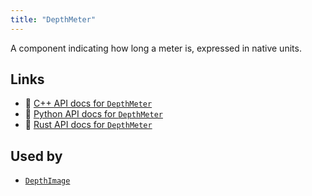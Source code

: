```yaml
---
title: "DepthMeter"
---
```


A component indicating how long a meter is, expressed in native units.


## Links
 * 🌊 [C++ API docs for `DepthMeter`](https://ref.rerun.io/docs/cpp/stable/structrerun_1_1components_1_1DepthMeter.html?speculative-link)
 * 🐍 [Python API docs for `DepthMeter`](https://ref.rerun.io/docs/python/stable/common/components#rerun.components.DepthMeter)
 * 🦀 [Rust API docs for `DepthMeter`](https://docs.rs/rerun/latest/rerun/components/struct.DepthMeter.html)


## Used by

* [`DepthImage`](../archetypes/depth_image.md)
